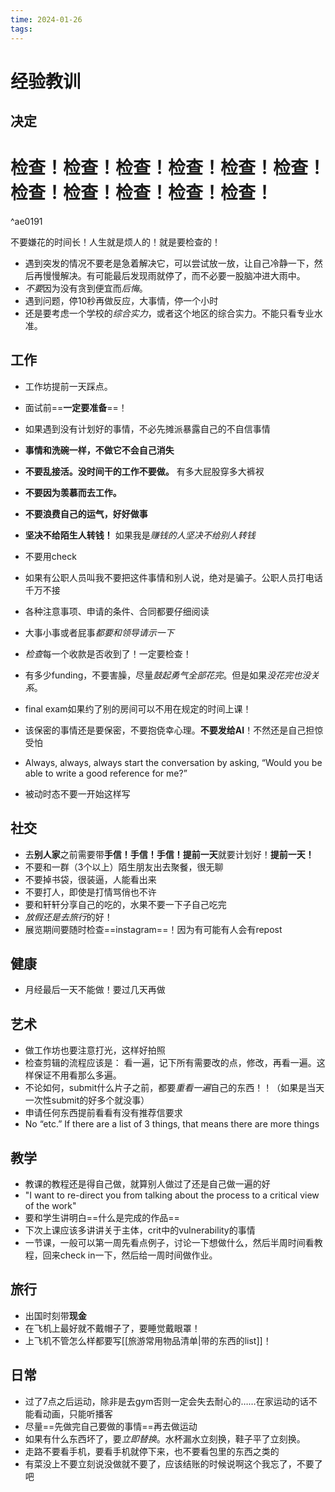 ```yaml
---
time: 2024-01-26
tags:
---
```

# 经验教训

## 决定

# **检查！检查！检查！检查！检查！检查！检查！检查！检查！检查！检查！**

^ae0191

不要嫌花的时间长！人生就是烦人的！就是要检查的！

- 遇到突发的情况不要老是急着解决它，可以尝试放一放，让自己冷静一下，然后再慢慢解决。有可能最后发现雨就停了，而不必要一股脑冲进大雨中。
- *不要*因为没有贪到便宜而*后悔*。
- 遇到问题，停10秒再做反应，大事情，停一个小时
- 还是要考虑一个学校的*综合实力*，或者这个地区的综合实力。不能只看专业水准。

## 工作

- 工作坊提前一天踩点。
- 面试前==**一定要准备**==！
- 如果遇到没有计划好的事情，不必先摊派暴露自己的不自信事情

- **事情和洗碗一样，不做它不会自己消失**
- **不要乱接活。没时间干的工作不要做。** 有多大屁股穿多大裤衩
- **不要因为羡慕而去工作。**
- **不要浪费自己的运气，好好做事**

- **坚决不给陌生人转钱！** 如果我是*赚钱的人坚决不给别人转钱*
- 不要用check
- 如果有公职人员叫我不要把这件事情和别人说，绝对是骗子。公职人员打电话千万不接

- 各种注意事项、申请的条件、合同都要仔细阅读
- 大事小事或者屁事*都要和领导请示一下*
- *检查*每一个收款是否收到了！一定要检查！
- 有多少funding，不要害臊，尽量*鼓起勇气全部花完*。但是如果*没花完也没关系*。

- final exam如果约了别的房间可以不用在规定的时间上课！
- 该保密的事情还是要保密，不要抱侥幸心理。**不要发给AI**！不然还是自己担惊受怕
- Always, always, always start the conversation by asking, “Would you be able to write a good reference for me?”
- 被动时态不要一开始这样写

## 社交

- 去**别人家**之前需要带**手信！手信！手信！提前一天**就要计划好！**提前一天！**
- 不要和一群（3个以上）陌生朋友出去聚餐，很无聊
- 不要掉书袋，很装逼，人能看出来
- 不要打人，即使是打情骂俏也不许
- 要和轩轩分享自己的吃的，水果不要一下子自己吃完
- *放假还是去旅行*的好！
- 展览期间要随时检查==instagram==！因为有可能有人会有repost

## 健康

- 月经最后一天不能做！要过几天再做


## 艺术

- 做工作坊也要注意打光，这样好拍照
- 检查剪辑的流程应该是： 看一遍，记下所有需要改的点，修改，再看一遍。这样保证不用看那么多遍。
- 不论如何，submit什么片子之前，都要*重看一遍*自己的东西！！（如果是当天一次性submit的好多个就没事）
- 申请任何东西提前看看有没有推荐信要求
- No “etc.” If there are a list of 3 things, that means there are more things

## 教学

- 教课的教程还是得自己做，就算别人做过了还是自己做一遍的好
- "I want to re-direct you from talking about the process to a critical view of the work"
- 要和学生讲明白==什么是完成的作品==
- 下次上课应该多讲讲关于主体，crit中的vulnerability的事情
- 一节课，一般可以第一周先看点例子，讨论一下想做什么，然后半周时间看教程，回来check in一下，然后给一周时间做作业。

## 旅行
- 出国时刻带**现金**
- 在飞机上最好就不戴帽子了，要睡觉戴眼罩！
- 上飞机不管怎么样都要写[[旅游常用物品清单|带的东西的list]]！

## 日常

- 过了7点之后运动，除非是去gym否则一定会失去耐心的……在家运动的话不能看动画，只能听播客
- 尽量==先做完自己要做的事情==再去做运动
- 如果有什么东西坏了，要*立即替换*。水杯漏水立刻换，鞋子平了立刻换。
- 走路不要看手机，要看手机就停下来，也不要看包里的东西之类的
- 有菜没上不要立刻说没做就不要了，应该结账的时候说啊这个我忘了，不要了吧

